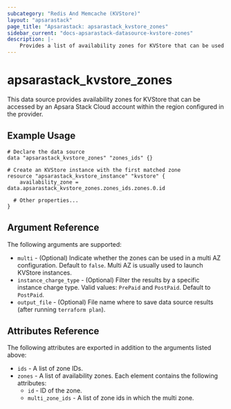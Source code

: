 ```yaml
---
subcategory: "Redis And Memcache (KVStore)"
layout: "apsarastack"
page_title: "Apsarastack: apsarastack_kvstore_zones"
sidebar_current: "docs-apsarastack-datasource-kvstore-zones"
description: |-
    Provides a list of availability zones for KVStore that can be used by an Apsara Stack Cloud account.
---
```


# apsarastack\_kvstore\_zones

This data source provides availability zones for KVStore that can be accessed by an Apsara Stack Cloud account within the region configured in the provider.


## Example Usage

```
# Declare the data source
data "apsarastack_kvstore_zones" "zones_ids" {}

# Create an KVStore instance with the first matched zone
resource "apsarastack_kvstore_instance" "kvstore" {
    availability_zone = data.apsarastack_kvstore_zones.zones_ids.zones.0.id

  # Other properties...
}
```

## Argument Reference

The following arguments are supported:

* `multi` - (Optional) Indicate whether the zones can be used in a multi AZ configuration. Default to `false`. Multi AZ is usually used to launch KVStore instances.
* `instance_charge_type` - (Optional) Filter the results by a specific instance charge type. Valid values: `PrePaid` and `PostPaid`. Default to `PostPaid`.
* `output_file` - (Optional) File name where to save data source results (after running `terraform plan`).

## Attributes Reference

The following attributes are exported in addition to the arguments listed above:

* `ids` - A list of zone IDs.
* `zones` - A list of availability zones. Each element contains the following attributes:
  * `id` - ID of the zone.
  * `multi_zone_ids` - A list of zone ids in which the multi zone.
